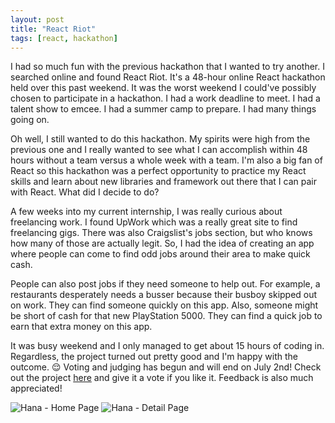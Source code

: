 ```yaml
---
layout: post
title: "React Riot"
tags: [react, hackathon]
---
```


I had so much fun with the previous hackathon that I wanted to try another. I searched online and found React Riot. It's a 48-hour online React hackathon held over this past weekend. It was the worst weekend I could've possibly chosen to participate in a hackathon. I had a work deadline to meet. I had a talent show to emcee. I had a summer camp to prepare. I had many things going on.

Oh well, I still wanted to do this hackathon. My spirits were high from the previous one and I really wanted to see what I can accomplish within 48 hours without a team versus a whole week with a team. I'm also a big fan of React so this hackathon was a perfect opportunity to practice my React skills and learn about new libraries and framework out there that I can pair with React. What did I decide to do?

A few weeks into my current internship, I was really curious about freelancing work. I found UpWork which was a really great site to find freelancing gigs. There was also Craigslist's jobs section, but who knows how many of those are actually legit. So, I had the idea of creating an app where people can come to find odd jobs around their area to make quick cash.

People can also post jobs if they need someone to help out. For example, a restaurants desperately needs a busser because their busboy skipped out on work. They can find someone quickly on this app. Also, someone might be short of cash for that new PlayStation 5000. They can find a quick job to earn that extra money on this app.

It was busy weekend and I only managed to get about 15 hours of coding in. Regardless, the project turned out pretty good and I'm happy with the outcome. 😌 Voting and judging has begun and will end on July 2nd! Check out the project [here][1] and give it a vote if you like it. Feedback is also much appreciated!

<img src="http://i.imgur.com/o1oXiBn.png" alt="Hana - Home Page">

<img src="http://i.imgur.com/Ecx5JZX.png" alt="Hana - Detail Page">

[1]: http://hana-jobs.herokuapp.com/#/
